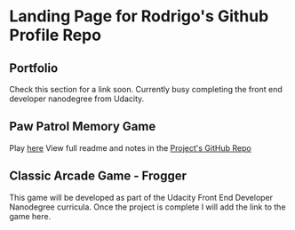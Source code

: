 # Landing Page for Rodrigo's Github Profile Repo

## Portfolio
Check this section for a link soon. Currently busy completing the front end developer nanodegree from Udacity.

## Paw Patrol Memory Game
Play [here](https://rodcunha.github.io/memory-game)
View full readme and notes in the [Project's GitHub Repo](https://github.com/rodcunha/fend-project-memory-game)

## Classic Arcade Game - Frogger
This game will be developed as part of the Udacity Front End Developer Nanodegree curricula. Once the project is complete I will add the link to the game here. 
